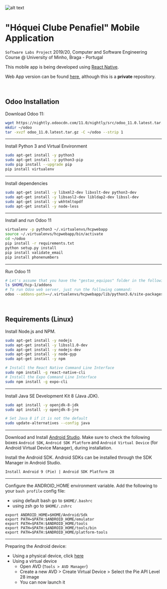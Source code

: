 ![alt text](http://hcpenafiel.pt/assets/images/logo.png "Hóquei Clube Penafiel")

# "Hóquei Clube Penafiel" Mobile Application


`Software Labs Project` 2019/20, Computer and Software Engineering Course @ University of Minho, Braga - Portugal

This mobile app is being developed using [React Native](https://facebook.github.io/react-native/).

Web App version can be found [here](https://github.com/git-antoniosousa/hcp-1), although this is a **private** repository.

<br >

## Odoo Installation

Download Odoo 11:

```bash
wget https://nightly.odoocdn.com/11.0/nightly/src/odoo_11.0.latest.tar.gz
mkdir ~/odoo
tar -xvzf odoo_11.0.latest.tar.gz -C ~/odoo --strip 1
```
___
Install Python 3 and Virtual Environment

```bash
sudo apt-get install -y python3
sudo apt-get install -y python3-pip
sudo pip install --upgrade pip
pip install virtualenv
```
___
Install dependencies

```bash
sudo apt-get install -y libxml2-dev libxslt-dev python3-dev
sudo apt-get install -y libsasl2-dev libldap2-dev libssl-dev
sudo apt-get install -y wkhtmltopdf
sudo apt-get install -y node-less
```
___
Install and run Odoo 11

```bash
virtualenv -p python3 ~/.virtualenvs/hcpwebapp
source ~/.virtualenvs/hcpwebapp/bin/activate
cd ~/odoo
pip install -r requirements.txt
python setup.py install
pip install validate_email
pip install phonenumbers
```
___
Run Odoo 11
```bash
# Let's assume that you have the "gestao_equipas" folder in the following directory:
ls $HOME/hcp-1/addons
# To run Odoo web server, just run the following command:
odoo --addons-path=~/.virtualenvs/hcpwebapp/lib/python3.6/site-packages/odoo-11.0.post20190227-py3.6.egg/odoo/addons/,$HOME/hcp-1/addons
```

<br >


## Requirements (Linux)

Install Node.js and NPM.

```bash
sudo apt-get install -y nodejs
sudo apt-get install -y libssl1.0-dev
sudo apt-get install -y nodejs-dev
sudo apt-get install -y node-gyp
sudo apt-get install -y npm

# Install the React Native Command Line Interface
sudo npm install -g react-native-cli
# Install the Expo Command Line Interface
sudo npm install -g expo-cli
```
___
Install Java SE Development Kit 8 (Java JDK).

```bash
sudo apt install -y openjdk-8-jdk
sudo apt install -y openjdk-8-jre

# Set Java 8 if it is not the default
sudo update-alternatives --config java
```
___
Download and Install [Android Studio](https://developer.android.com/studio/index.html). Make sure to check the following boxes `Android SDK`, `Android SDK Platform` and `Android Virtual Device` (for Android Virtual Device Manager), during installation.

Install the Android SDK. Android SDKs can be installed through the SDK Manager in Android Studio.

```
Install Android 9 (Pie) | Android SDK Platform 28
```
___
Configure the ANDROID_HOME environment variable.
Add the following to your `bash profile` config file:
  * using default bash go to `$HOME/.bashrc`
  * using zsh go to `$HOME/.zshrc`
  
  ```
  export ANDROID_HOME=$HOME/Android/Sdk
  export PATH=$PATH:$ANDROID_HOME/emulator
  export PATH=$PATH:$ANDROID_HOME/tools
  export PATH=$PATH:$ANDROID_HOME/tools/bin
  export PATH=$PATH:$ANDROID_HOME/platform-tools
  ```
___
Preparing the Android device:
  * Using a physical device, click [here](https://facebook.github.io/react-native/docs/running-on-device)
  * Using a virtual device
    * Open AVD (`Tools > AVD Manager`)
    * Create a new AVD > Create Virtual Device > Select the Pie API Level 28 image
    * You can now launch it
